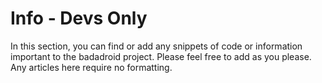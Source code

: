 # Info - Devs Only #

In this section, you can find or add any snippets of code or information important to the badadroid project. Please feel free to add as you please. Any articles here require no formatting.